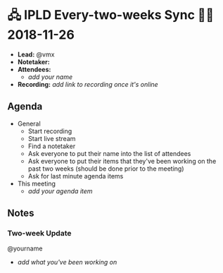 # 🖧 IPLD Every-two-weeks Sync 🙌🏽 2018-11-26

- **Lead:** @vmx
- **Notetaker:**
- **Attendees:**
  - _add your name_
- **Recording:** _add link to recording once it's online_


## Agenda

- General
  - Start recording
  - Start live stream
  - Find a notetaker
  - Ask everyone to put their name into the list of attendees
  - Ask everyone to put their items that they've been working on the past two weeks (should be done prior to the meeting)
  - Ask for last minute agenda items
- This meeting
  - _add your agenda item_


## Notes

<!-- After each call, the notetaker submits a PR to https://github.com/ipld/team-mgmt to store the notes on the meeting-notes folder -->


### Two-week Update

@yourname
 - _add what you've been working on_
